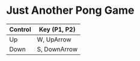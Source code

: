 # Just Another Pong Game

| Control | Key (P1, P2) |
| --------| -------------|
| Up      | W, UpArrow   |
| Down    | S, DownArrow |